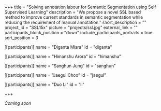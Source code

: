 +++
title = "Solving annotation labour for Semantic Segmentation using Self Supervised Learning"
description = "We propose a novel SSL based method to improve current standards in semantic segmentation while reducing the requirement of manual annotation."
short_description = ""
project_id = "SSL15x"
picture = "projects/ssl.jpg"
external_link = ""
participants_block_position = "down"
include_participants_portraits = true
sort_position = 3

[[participants]]
    name = "Diganta Misra"
    id = "diganta"

[[participants]]
    name = "Himanshu Arora"
    id = "himanshu"

[[participants]]
    name = "Sanghun Jung"
    id = "sanghun"

[[participants]]
    name = "Jaegul Choo"
    id = "jaegul"

[[participants]]
    name = "Duo Li"
    id = "li"

+++

*Coming soon*